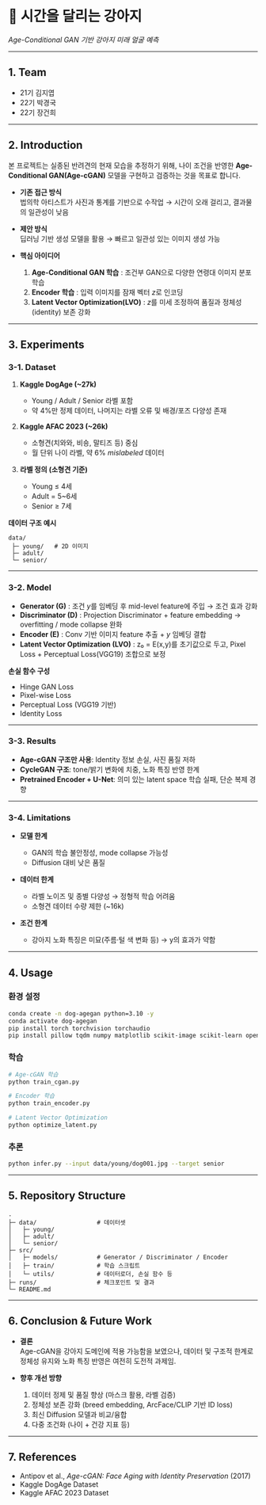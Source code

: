 # 🐶 시간을 달리는 강아지  
_Age-Conditional GAN 기반 강아지 미래 얼굴 예측_

---

## 1. Team
- 21기 김지엽  
- 22기 박경국  
- 22기 장건희  

---

## 2. Introduction
본 프로젝트는 실종된 반려견의 현재 모습을 추정하기 위해, 나이 조건을 반영한 **Age-Conditional GAN(Age-cGAN)** 모델을 구현하고 검증하는 것을 목표로 합니다.

- **기존 접근 방식**  
  법의학 아티스트가 사진과 통계를 기반으로 수작업 → 시간이 오래 걸리고, 결과물의 일관성이 낮음  

- **제안 방식**  
  딥러닝 기반 생성 모델을 활용 → 빠르고 일관성 있는 이미지 생성 가능  

- **핵심 아이디어**  
  1. **Age-Conditional GAN 학습** : 조건부 GAN으로 다양한 연령대 이미지 분포 학습  
  2. **Encoder 학습** : 입력 이미지를 잠재 벡터 *z*로 인코딩  
  3. **Latent Vector Optimization(LVO)** : *z*를 미세 조정하여 품질과 정체성(identity) 보존 강화  

---

## 3. Experiments

### 3-1. Dataset
1. **Kaggle DogAge (~27k)**  
   - Young / Adult / Senior 라벨 포함  
   - 약 4%만 정제 데이터, 나머지는 라벨 오류 및 배경/포즈 다양성 존재  

2. **Kaggle AFAC 2023 (~26k)**  
   - 소형견(치와와, 비숑, 말티즈 등) 중심  
   - 월 단위 나이 라벨, 약 6% *mislabeled* 데이터  

3. **라벨 정의 (소형견 기준)**  
   - Young ≤ 4세  
   - Adult = 5~6세  
   - Senior ≥ 7세  

**데이터 구조 예시**
```plaintext
data/
 ├─ young/   # 2D 이미지
 ├─ adult/
 └─ senior/
```

---

### 3-2. Model
- **Generator (G)** : 조건 *y*를 임베딩 후 mid-level feature에 주입 → 조건 효과 강화  
- **Discriminator (D)** : Projection Discriminator + feature embedding → overfitting / mode collapse 완화  
- **Encoder (E)** : Conv 기반 이미지 feature 추출 + *y* 임베딩 결합  
- **Latent Vector Optimization (LVO)** : z₀ = E(x,y)를 초기값으로 두고, Pixel Loss + Perceptual Loss(VGG19) 조합으로 보정  

**손실 함수 구성**
- Hinge GAN Loss  
- Pixel-wise Loss  
- Perceptual Loss (VGG19 기반)  
- Identity Loss  

---

### 3-3. Results
- **Age-cGAN 구조만 사용**: Identity 정보 손실, 사진 품질 저하  
- **CycleGAN 구조**: tone/밝기 변화에 치중, 노화 특징 반영 한계  
- **Pretrained Encoder + U-Net**: 의미 있는 latent space 학습 실패, 단순 복제 경향  

---

### 3-4. Limitations
- **모델 한계**  
  - GAN의 학습 불안정성, mode collapse 가능성  
  - Diffusion 대비 낮은 품질  

- **데이터 한계**  
  - 라벨 노이즈 및 종별 다양성 → 정형적 학습 어려움  
  - 소형견 데이터 수량 제한 (~16k)  

- **조건 한계**  
  - 강아지 노화 특징은 미묘(주름·털 색 변화 등) → y의 효과가 약함  

---

## 4. Usage

### 환경 설정
```bash
conda create -n dog-agegan python=3.10 -y
conda activate dog-agegan
pip install torch torchvision torchaudio
pip install pillow tqdm numpy matplotlib scikit-image scikit-learn opencv-python
```

### 학습
```bash
# Age-cGAN 학습
python train_cgan.py

# Encoder 학습
python train_encoder.py

# Latent Vector Optimization
python optimize_latent.py
```

### 추론
```bash
python infer.py --input data/young/dog001.jpg --target senior
```

---

## 5. Repository Structure
```plaintext
.
├─ data/                 # 데이터셋
│   ├─ young/
│   ├─ adult/
│   └─ senior/
├─ src/
│   ├─ models/           # Generator / Discriminator / Encoder
│   ├─ train/            # 학습 스크립트
│   └─ utils/            # 데이터로더, 손실 함수 등
├─ runs/                 # 체크포인트 및 결과
└─ README.md
```

---

## 6. Conclusion & Future Work
- **결론**  
  Age-cGAN을 강아지 도메인에 적용 가능함을 보였으나, 데이터 및 구조적 한계로 정체성 유지와 노화 특징 반영은 여전히 도전적 과제임.  

- **향후 개선 방향**  
  1. 데이터 정제 및 품질 향상 (마스크 활용, 라벨 검증)  
  2. 정체성 보존 강화 (breed embedding, ArcFace/CLIP 기반 ID loss)  
  3. 최신 Diffusion 모델과 비교/융합  
  4. 다중 조건화 (나이 + 건강 지표 등)  

---

## 7. References
- Antipov et al., *Age-cGAN: Face Aging with Identity Preservation* (2017)  
- Kaggle DogAge Dataset  
- Kaggle AFAC 2023 Dataset  
